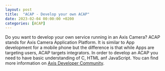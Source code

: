 ```yaml
---
layout: post
title:  "ACAP - Develop your own ACAP"
date: 2023-02-04 00:00:00 +0200
categories: [ACAP]
---
```

Do you want to develop your own service running in an Axis Camera?  ACAP stands for Axis Camera Application Platform.  It is similar to App development for a mobile phone but  the difference is that while Apps are targeting users,  ACAP targets integrators.
In order to develop an ACAP you need to have basic understanding of C, HTML anf JavaScript.  You can find more information on [Axis Developer Community](https://www.axis.com/developer-community/acap).
